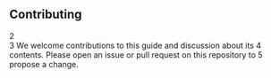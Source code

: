 ## Contributing
2	
3	We welcome contributions to this guide and discussion about its
4	contents. Please open an issue or pull request on this repository to
5	propose a change.
